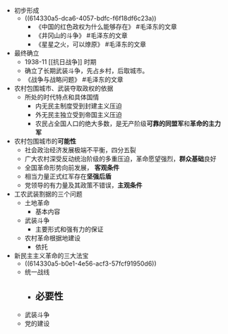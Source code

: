 - 初步形成
	- ((614330a5-dca6-4057-bdfc-f6f18df6c23a))
		- 《中国的红色政权为什么能够存在》 #毛泽东的文章
		- 《井冈山的斗争》 #毛泽东的文章
		- 《星星之火，可以燎原》 #毛泽东的文章
- 最终确立
	- 1938-11 [[抗日战争]] 时期
	- 确立了长期武装斗争，先占乡村，后取城市。
	- 《战争与战略问题》 #毛泽东的文章
- 农村包围城市、武装夺取政权的依据
	- 所处的时代特点和具体国情
		- 内无民主制度受到封建主义压迫
		- 外无民主独立受到帝国主义压迫
		- 农民占全国人口的绝大多数，是无产阶级**可靠的同盟军**和**革命的主力军**
- 农村包围城市的**可能性**
	- 社会政治经济发展极端不平衡，四分五裂
	- 广大农村深受反动统治阶级的多重压迫，革命愿望强烈，**群众基础**良好
	- 全国革命形势向前发展， **客观条件**
	- 相当力量正式红军存在**坚强后盾**
	- 党领导的有力量及其政策不错误，**主观条件**
- 工农武装割据的三个问题
	- 土地革命
		- 基本内容
	- 武装斗争
		- 主要形式和强有力的保证
	- 农村革命根据地建设
		- 依托
- 新民主主义革命的三大法宝
	- ((614330a5-b0e1-4e56-acf3-57fcf91950d6))
	- 统一战线
		- 必要性
			-
	- 武装斗争
	- 党的建设